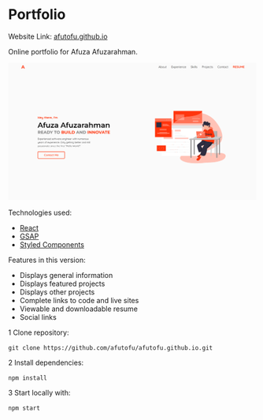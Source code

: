 # Portfolio

Website Link: [afutofu.github.io](https://afutofu.github.io/)

Online portfolio for Afuza Afuzarahman.

![Home Page](image.png)

Technologies used:

- [React](https://reactjs.org/)
- [GSAP](https://greensock.com/gsap/)
- [Styled Components](https://styled-components.com/)

Features in this version:

- Displays general information
- Displays featured projects
- Displays other projects
- Complete links to code and live sites
- Viewable and downloadable resume
- Social links

1 Clone repository:

```
git clone https://github.com/afutofu/afutofu.github.io.git
```

2 Install dependencies:

```
npm install
```

3 Start locally with:

```
npm start
```
